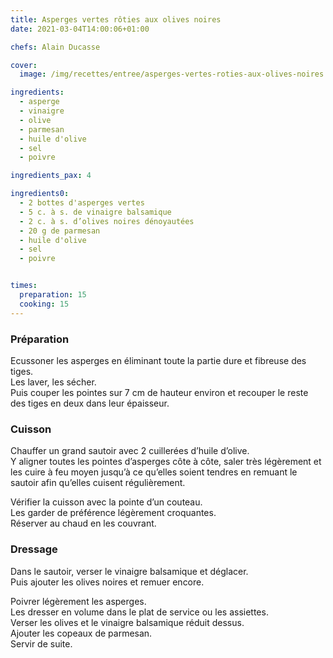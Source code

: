 ```yaml
---
title: Asperges vertes rôties aux olives noires
date: 2021-03-04T14:00:06+01:00

chefs: Alain Ducasse

cover:
  image: /img/recettes/entree/asperges-vertes-roties-aux-olives-noires.jpg

ingredients: 
  - asperge
  - vinaigre
  - olive
  - parmesan
  - huile d'olive
  - sel
  - poivre

ingredients_pax: 4

ingredients0:
  - 2 bottes d'asperges vertes
  - 5 c. à s. de vinaigre balsamique
  - 2 c. à s. d’olives noires dénoyautées
  - 20 g de parmesan
  - huile d'olive
  - sel
  - poivre


times:
  preparation: 15
  cooking: 15
---
```


### Préparation

Ecussoner les asperges en éliminant toute la partie dure et fibreuse des tiges.    
Les laver, les sécher.     
Puis couper les pointes sur 7 cm de hauteur environ et recouper le reste des tiges en deux dans leur épaisseur.


### Cuisson

Chauffer un grand sautoir avec 2 cuillerées d’huile d’olive.    
Y aligner toutes les pointes d’asperges côte à côte, saler très légèrement et les cuire à feu moyen jusqu’à ce qu’elles soient tendres en remuant le sautoir afin qu’elles cuisent régulièrement.

Vérifier la cuisson avec la pointe d’un couteau.    
Les garder de préférence légèrement croquantes.    
Réserver au chaud en les couvrant.


### Dressage

Dans le sautoir, verser le vinaigre balsamique et déglacer.    
Puis ajouter les olives noires et remuer encore.

Poivrer légèrement les asperges.    
Les dresser en volume dans le plat de service ou les assiettes.    
Verser les olives et le vinaigre balsamique réduit dessus.    
Ajouter les copeaux de parmesan.    
Servir de suite.